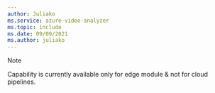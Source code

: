 ```yaml
---
author: Juliako
ms.service: azure-video-analyzer
ms.topic: include
ms.date: 09/09/2021
ms.author: juliako
---
```


> [!NOTE]
> Capability is currently available only for edge module & not for cloud pipelines.
